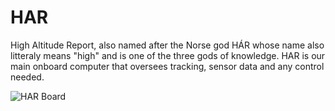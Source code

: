 # HAR
High Altitude Report, also named after the Norse god HÁR whose name also litteraly means "high" and is one of the three gods of knowledge. HAR is our main onboard computer that oversees tracking, sensor data and any control needed. 

![HAR Board](HAR_Board.png)
